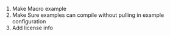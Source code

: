 1. Make Macro example
2. Make Sure examples can compile without pulling in example configuration
3. Add license info
